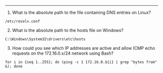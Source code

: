 
---

1. What is the absolute path to the file containing DNS entries on Linux?

`/etc/resolv.conf`

2. What is the absolute path to the hosts file on Windows?

`C:\Windows\System32\drivers\etc\hosts`

3. How could you see which IP addresses are active and allow ICMP echo requests on the 172.16.0.x/24 network using Bash?

`for i in {seq 1..255}; do (ping -c 1 172.16.0.${i} | grep "bytes from" &); done`

